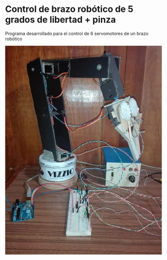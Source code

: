 # Control de brazo robótico de 5 grados de libertad + pinza
Programa desarrollado para el control de 6 servomotores de un brazo robótico

![alt text](https://raw.githubusercontent.com/ronnypolloqueri/control_brazo_robotico/master/src/imgs/brazo_robotico.jpg)
